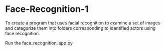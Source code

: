 # Face-Recognition-1
To create a program that uses facial recognition to examine a set of images and categorize them into folders corresponding to identified actors using face recognition.

Run the face_recognition_app.py
